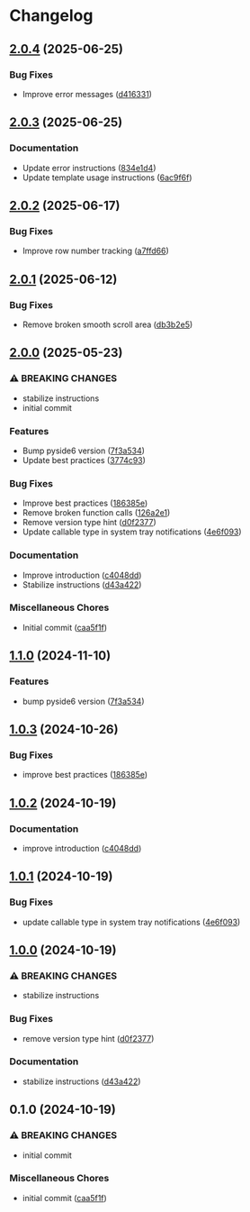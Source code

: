 # Changelog

## [2.0.4](https://github.com/NEIAAC/python-template/compare/v2.0.3...v2.0.4) (2025-06-25)


### Bug Fixes

* Improve error messages ([d416331](https://github.com/NEIAAC/python-template/commit/d4163316fce4c795c25c2c7476f7491c2cb4795e))

## [2.0.3](https://github.com/NEIAAC/python-template/compare/v2.0.2...v2.0.3) (2025-06-25)


### Documentation

* Update error instructions ([834e1d4](https://github.com/NEIAAC/python-template/commit/834e1d4d62cb26a465bf3cc4f5184ed3717f2e85))
* Update template usage instructions ([6ac9f6f](https://github.com/NEIAAC/python-template/commit/6ac9f6f30a1c582c3e7b06ee63ea5d8f095d0c8b))

## [2.0.2](https://github.com/NEIAAC/python-template/compare/v2.0.1...v2.0.2) (2025-06-17)


### Bug Fixes

* Improve row number tracking ([a7ffd66](https://github.com/NEIAAC/python-template/commit/a7ffd664f41193c75ca5df15e650872df8560d8a))

## [2.0.1](https://github.com/NEIAAC/python-template/compare/v2.0.0...v2.0.1) (2025-06-12)


### Bug Fixes

* Remove broken smooth scroll area ([db3b2e5](https://github.com/NEIAAC/python-template/commit/db3b2e55047f5331b0caaa7e3b77ca866c666393))

## [2.0.0](https://github.com/NEIAAC/python-template/compare/v1.2.10...v2.0.0) (2025-05-23)


### ⚠ BREAKING CHANGES

* stabilize instructions
* initial commit

### Features

* Bump pyside6 version ([7f3a534](https://github.com/NEIAAC/python-template/commit/7f3a534000fcc6e6f77a841572d0a850ee330ab5))
* Update best practices ([3774c93](https://github.com/NEIAAC/python-template/commit/3774c93bbb0752dc58514d89396201a60bac6d1f))


### Bug Fixes

* Improve best practices ([186385e](https://github.com/NEIAAC/python-template/commit/186385efd8ff3ef80819288665df5521f20d6358))
* Remove broken function calls ([126a2e1](https://github.com/NEIAAC/python-template/commit/126a2e14315e32fdd22fb4f87354f25eab65cdb6))
* Remove version type hint ([d0f2377](https://github.com/NEIAAC/python-template/commit/d0f2377161b18d0fe7956d7a10d00a759bd4f1b3))
* Update callable type in system tray notifications ([4e6f093](https://github.com/NEIAAC/python-template/commit/4e6f0931a20cee8160dab190aa5289bb8383fd1d))


### Documentation

* Improve introduction ([c4048dd](https://github.com/NEIAAC/python-template/commit/c4048ddfa95238be1f8b33dc9de051eaabd60b0e))
* Stabilize instructions ([d43a422](https://github.com/NEIAAC/python-template/commit/d43a422804d15175004ccacbd2f1c6dffa5db13a))


### Miscellaneous Chores

* Initial commit ([caa5f1f](https://github.com/NEIAAC/python-template/commit/caa5f1fc2086b3aaeabfa34a4ee9986999798f1b))

## [1.1.0](https://github.com/NEIAAC/python-template/compare/v1.0.3...v1.1.0) (2024-11-10)


### Features

* bump pyside6 version ([7f3a534](https://github.com/NEIAAC/python-template/commit/7f3a534000fcc6e6f77a841572d0a850ee330ab5))

## [1.0.3](https://github.com/NEIAAC/python-template/compare/v1.0.2...v1.0.3) (2024-10-26)


### Bug Fixes

* improve best practices ([186385e](https://github.com/NEIAAC/python-template/commit/186385efd8ff3ef80819288665df5521f20d6358))

## [1.0.2](https://github.com/NEIAAC/python-template/compare/v1.0.1...v1.0.2) (2024-10-19)


### Documentation

* improve introduction ([c4048dd](https://github.com/NEIAAC/python-template/commit/c4048ddfa95238be1f8b33dc9de051eaabd60b0e))

## [1.0.1](https://github.com/NEIAAC/python-template/compare/v1.0.0...v1.0.1) (2024-10-19)


### Bug Fixes

* update callable type in system tray notifications ([4e6f093](https://github.com/NEIAAC/python-template/commit/4e6f0931a20cee8160dab190aa5289bb8383fd1d))

## [1.0.0](https://github.com/NEIAAC/python-template/compare/v0.1.0...v1.0.0) (2024-10-19)


### ⚠ BREAKING CHANGES

* stabilize instructions

### Bug Fixes

* remove version type hint ([d0f2377](https://github.com/NEIAAC/python-template/commit/d0f2377161b18d0fe7956d7a10d00a759bd4f1b3))


### Documentation

* stabilize instructions ([d43a422](https://github.com/NEIAAC/python-template/commit/d43a422804d15175004ccacbd2f1c6dffa5db13a))

## 0.1.0 (2024-10-19)


### ⚠ BREAKING CHANGES

* initial commit

### Miscellaneous Chores

* initial commit ([caa5f1f](https://github.com/NEIAAC/python-template/commit/caa5f1fc2086b3aaeabfa34a4ee9986999798f1b))
